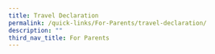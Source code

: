 ```yaml
---
title: Travel Declaration
permalink: /quick-links/For-Parents/travel-declaration/
description: ""
third_nav_title: For Parents
---
```

